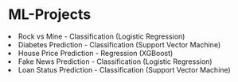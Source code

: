# ML-Projects
<li> Rock vs Mine - Classification (Logistic Regression)</li>
<li> Diabetes Prediction - Classification (Support Vector Machine)</li>
<li>House Price Prediction - Regression (XGBoost)</li>
<li>Fake News Prediction - Classification (Logistic Regression)</li>
<li>Loan Status Prediction - Classification (Support Vector Machine)</li>
